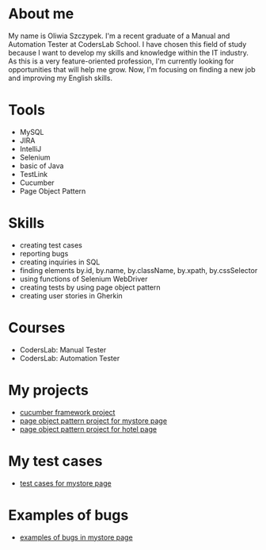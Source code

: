 
# About me

My name is Oliwia Szczypek. I'm a recent graduate of a Manual and Automation Tester at CodersLab School.
I have chosen this field of study because I want to develop my skills and knowledge within the IT industry. 
As this is a very feature-oriented profession, I'm currently looking for opportunities that will help me grow. 
Now, I'm focusing on finding a new job and improving my English skills.

# Tools

- MySQL 
- JIRA
- IntelliJ
- Selenium 
- basic of Java
- TestLink
- Cucumber
- Page Object Pattern

# Skills

- creating test cases
- reporting bugs
- creating inquiries in SQL
- finding elements by.id, by.name, by.className, by.xpath, by.cssSelector
- using functions of Selenium WebDriver
- creating tests by using page object pattern
- creating user stories in Gherkin 

# Courses

- CodersLab: Manual Tester
- CodersLab: Automation Tester

# My projects

- [cucumber framework project](https://github.com/miaoliwka/project_cucumber_framework.git "https://github.com/miaoliwka/project_cucumber_framework.git")
- [page object pattern project for mystore page](https://github.com/miaoliwka/project_page_object_pattern.git "https://github.com/miaoliwka/project_page_object_pattern.git")
- [page object pattern project for hotel page](https://github.com/miaoliwka/project2_page_object_pattern.git "https://github.com/miaoliwka/project2_page_object_pattern.git")

# My test cases

- [test cases for mystore page](https://drive.google.com/drive/u/0/folders/1Tc5QtWbYx9I7eGuvPnZWxkPVndYFO8CV "https://drive.google.com/drive/u/0/folders/1Tc5QtWbYx9I7eGuvPnZWxkPVndYFO8CV")

# Examples of bugs 

- [examples of bugs in mystore page](https://drive.google.com/drive/u/0/folders/1R0lM5nlo8s81zV9OzUgnPg-TdaoVY8fO
"https://drive.google.com/drive/u/0/folders/1R0lM5nlo8s81zV9OzUgnPg-TdaoVY8fO")
